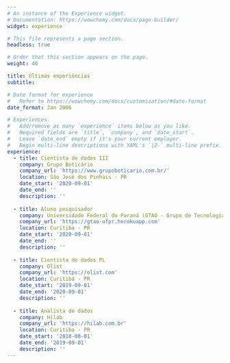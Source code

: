 ```yaml
---
# An instance of the Experience widget.
# Documentation: https://wowchemy.com/docs/page-builder/
widget: experience

# This file represents a page section.
headless: true

# Order that this section appears on the page.
weight: 40

title: Últimas experiências
subtitle:

# Date format for experience
#   Refer to https://wowchemy.com/docs/customization/#date-format
date_format: Jan 2006

# Experiences.
#   Add/remove as many `experience` items below as you like.
#   Required fields are `title`, `company`, and `date_start`.
#   Leave `date_end` empty if it's your current employer.
#   Begin multi-line descriptions with YAML's `|2-` multi-line prefix.
experience:
  - title: Cientista de dados III
    company: Grupo Boticário
    company_url: 'https://www.grupoboticario.com.br/'
    location: São José dos Pinhais - PR
    date_start: '2020-09-01'
    date_end: ''
    description: ''
    
  - title: Aluno pesquisador
    company: Universidade Federal do Paraná (GTAO - Grupo de Tecnologia Aplicada à Otimização)
    company_url: 'https://gtao-ufpr.herokuapp.com'
    location: Curitiba - PR
    date_start: '2020-09-01'
    date_end: ''
    description: ''
        
  - title: Cientista de dados PL
    company: Olist
    company_url: 'https://olist.com'
    location: Curitiba - PR
    date_start: '2019-09-01'
    date_end: '2020-09-01'
    description: ''
    
  - title: Analista de dados
    company: Hilab
    company_url: 'https://hilab.com.br'
    location: Curitiba - PR
    date_start: '2018-08-01'
    date_end: '2019-09-01'
    description: ''
---
```

